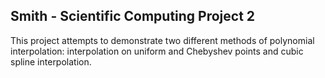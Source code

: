 ## Smith - Scientific Computing Project 2

This project attempts to demonstrate two different methods of polynomial interpolation: interpolation on uniform and Chebyshev points and cubic spline interpolation. 
